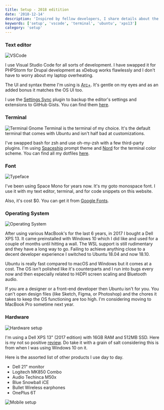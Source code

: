```yaml
---
title: Setup - 2018 editition
date: '2018-12-14'
description: 'Inspired by fellow developers, I share details about the tools, applications, and the hardware I use in my day to day work.'
keywords: ['setup', 'vscode', 'terminal', 'ubuntu', 'xps13']
category: 'setup'
---
```


### Text editor

![VSCode](/uses/vscode.png)

I use Visual Studio Code for all sorts of development. I have swapped it for PHPStorm for Drupal development as xDebug works flawlessly and I don't have to worry about my laptop overheating.

The UI and syntax theme I'm using is [Arc+](https://marketplace.visualstudio.com/items?itemName=ph-hawkins.arc-plus). It's gentle on my eyes and as an added bonus it matches the OS UI too.

I use the [Settings Sync](https://marketplace.visualstudio.com/items?itemName=Shan.code-settings-sync) plugin to backup the editor's settings and extensions to GitHub Gists. You can find them [here](https://gist.github.com/skippednote/a4941812b738bd775f37bfe1289d37a0).

### Terminal

![Terminal](/uses/terminal.png)
Gnome Terminal is the terminal of my choice. It's the default terminal that comes with Ubuntu and isn't half bad at customizations.

I've swapped bash for zsh and use oh-my-zsh with a few third-party plugins. I'm using [Spaceship](https://github.com/denysdovhan/spaceship-prompt) prompt theme and [Nord](https://github.com/arcticicestudio/nord-gnome-terminal) for the terminal color scheme. You can find all my dotfiles [here](https://github.com/skippednote/dotfiles/).

### Font

![Typeface](/uses/space-mono.png)

I've been using Space Mono for years now. It's my goto monospace font. I use it with my text editor, terminal, and for code snippets on this website.

Also, it's cost \$0. You can get it from [Google Fonts](https://fonts.google.com/specimen/Space+Mono).

### Operating System

![Operating System](/uses/os.png)

After using various MacBook's for the last 6 years, in 2017 I bought a Dell XPS 13\. It came preinstalled with Windows 10 which I did like and used for a couple of months until hitting a wall. The WSL support is still rudimentary and they have a long way to go. Failing to achieve anything close to a decent developer experience I switched to Ubuntu 18.04 and now 18.10.

Ubuntu is really fast compared to macOS and Windows but it comes at a cost. The OS isn't polished like it's counterparts and I run into bugs every now and then especially related to HiDPI screen scaling and Bluetooth audio.

If you are a designer or a front-end developer then Ubuntu isn't for you. You can't open design files (like Sketch, Figma, or Photoshop) and the chores it takes to keep the OS functioning are too high. I'm considering moving to MacBook Pro sometime next year.

### Hardware

![Hardware setup](/uses/setup.jpg)

I'm using a Dell XPS 13" (2017 edition) with 16GB RAM and 512MB SSD. Here is my not so positive [review](https://twitter.com/skippednote/status/979571417573453824). Do take it with a grain of salt considering this is from when I was using Windows 10 on it.

Here is the assorted list of other products I use day to day.

- Dell 21" monitor
- Logitech MK850 Combo
- Audio Techinca M50x
- Blue Snowball iCE
- Bullet Wireless earphones
- OnePlus 6T

![Mobile setup](/uses/phone.jpg)
